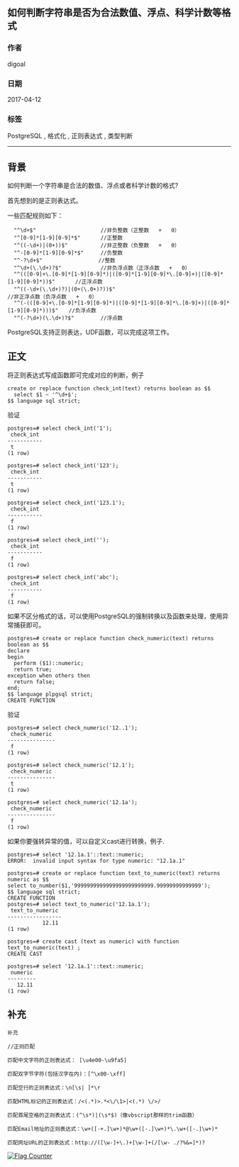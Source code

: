 ## 如何判断字符串是否为合法数值、浮点、科学计数等格式  
                                                                                        
### 作者                                                                                           
digoal                                                                                   
                                                                                    
### 日期                                                                                                                                                       
2017-04-12                                                                                 
                                                                                       
### 标签                                                                                    
PostgreSQL , 格式化 , 正则表达式 , 类型判断     
                                                                                                                                                          
----                                                                                                                                                    
                                                                                                                                                             
## 背景                       
如何判断一个字符串是合法的数值、浮点或者科学计数的格式?  
  
首先想到的是正则表达式。  
  
一些匹配规则如下：  
  
```  
  "^\d+$"　　                 //非负整数（正整数   +   0）       
  "^[0-9]*[1-9][0-9]*$"　　   //正整数       
  "^((-\d+)|(0+))$"　　       //非正整数（负整数   +   0）       
  "^-[0-9]*[1-9][0-9]*$"　　  //负整数       
  "^-?\d+$"　　　　           //整数       
  "^\d+(\.\d+)?$"　　         //非负浮点数（正浮点数   +   0）       
  "^(([0-9]+\.[0-9]*[1-9][0-9]*)|([0-9]*[1-9][0-9]*\.[0-9]+)|([0-9]*[1-9][0-9]*))$"　　   //正浮点数       
  "^((-\d+(\.\d+)?)|(0+(\.0+)?))$"　　                                                    //非正浮点数（负浮点数   +   0）       
  "^(-(([0-9]+\.[0-9]*[1-9][0-9]*)|([0-9]*[1-9][0-9]*\.[0-9]+)|([0-9]*[1-9][0-9]*)))$"　　//负浮点数       
  "^(-?\d+)(\.\d+)?$"　　     //浮点数  
```  
  
PostgreSQL支持正则表达，UDF函数，可以完成这项工作。

## 正文
将正则表达式写成函数即可完成对应的判断，例子  
  
```  
create or replace function check_int(text) returns boolean as $$  
  select $1 ~ '^\d+$';  
$$ language sql strict;  
```  
  
验证  
  
```  
postgres=# select check_int('1');  
 check_int   
-----------  
 t  
(1 row)  
  
postgres=# select check_int('123');  
 check_int   
-----------  
 t  
(1 row)  
  
postgres=# select check_int('123.1');  
 check_int   
-----------  
 f  
(1 row)  
  
postgres=# select check_int('');  
 check_int   
-----------  
 f  
(1 row)  
  
postgres=# select check_int('abc');  
 check_int   
-----------  
 f  
(1 row)  
```  
  
如果不区分格式的话，可以使用PostgreSQL的强制转换以及函数来处理，使用异常捕获即可。  
  
```  
postgres=# create or replace function check_numeric(text) returns boolean as $$  
declare  
begin  
  perform ($1)::numeric;  
  return true;  
exception when others then  
  return false;  
end;  
$$ language plpgsql strict;  
CREATE FUNCTION  
```  
  
验证  
  
```  
postgres=# select check_numeric('12..1');  
 check_numeric   
---------------  
 f  
(1 row)  
  
postgres=# select check_numeric('12.1');  
 check_numeric   
---------------  
 t  
(1 row)  
  
postgres=# select check_numeric('12.1a');  
 check_numeric   
---------------  
 f  
(1 row)  
```  
  
如果你要强转异常的值，可以自定义cast进行转换，例子.  
  
```    
postgres=# select '12.1a.1'::text::numeric;    
ERROR:  invalid input syntax for type numeric: "12.1a.1"    
    
postgres=# create or replace function text_to_numeric(text) returns numeric as $$    
select to_number($1,'9999999999999999999999999.99999999999999');    
$$ language sql strict;    
CREATE FUNCTION    
postgres=# select text_to_numeric('12.1a.1');    
 text_to_numeric     
-----------------    
           12.11    
(1 row)    
    
postgres=# create cast (text as numeric) with function text_to_numeric(text) ;    
CREATE CAST    
    
postgres=# select '12.1a.1'::text::numeric;    
 numeric     
---------    
   12.11    
(1 row)    
```    
  
## 补充
```
补充 

//正则匹配 

匹配中文字符的正则表达式： [\u4e00-\u9fa5] 

匹配双字节字符(包括汉字在内)：[^\x00-\xff] 

匹配空行的正则表达式：\n[\s| ]*\r 

匹配HTML标记的正则表达式：/<(.*)>.*<\/\1>|<(.*) \/>/ 

匹配首尾空格的正则表达式：(^\s*)|(\s*$)（像vbscript那样的trim函数） 

匹配Email地址的正则表达式：\w+([-+.]\w+)*@\w+([-.]\w+)*\.\w+([-.]\w+)* 

匹配网址URL的正则表达式：http://([\w-]+\.)+[\w-]+(/[\w- ./?%&=]*)? 
```
  
  
<a rel="nofollow" href="http://info.flagcounter.com/h9V1"  ><img src="http://s03.flagcounter.com/count/h9V1/bg_FFFFFF/txt_000000/border_CCCCCC/columns_2/maxflags_12/viewers_0/labels_0/pageviews_0/flags_0/"  alt="Flag Counter"  border="0"  ></a>  
  
